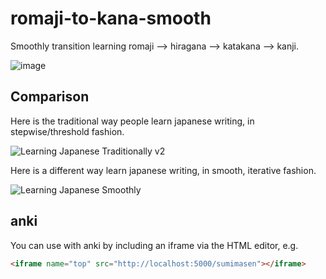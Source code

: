 # romaji-to-kana-smooth

Smoothly transition learning romaji ⟶ hiragana ⟶ katakana ⟶ kanji.

![image](https://user-images.githubusercontent.com/2068912/74113470-2bf6f980-4b59-11ea-88e9-af0955ea471b.png)

## Comparison

Here is the traditional way people learn japanese writing, in stepwise/threshold fashion.

![Learning Japanese Traditionally v2](https://user-images.githubusercontent.com/2068912/74687363-0e451800-5189-11ea-8df4-3058be711c0e.png)

Here is a different way learn japanese writing, in smooth, iterative fashion.

![Learning Japanese Smoothly](https://user-images.githubusercontent.com/2068912/74687987-e8207780-518a-11ea-929a-96b047d8d512.png)

## anki

You can use with anki by including an iframe via the HTML editor, e.g.

```html
<iframe name="top" src="http://localhost:5000/sumimasen"></iframe>
```
